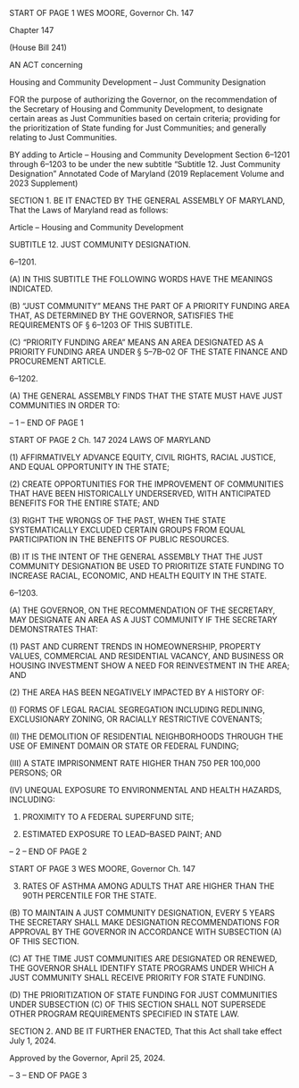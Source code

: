 START OF PAGE 1
WES MOORE, Governor Ch. 147

Chapter 147

(House Bill 241)

AN ACT concerning

Housing and Community Development – Just Community Designation

FOR the purpose of authorizing the Governor, on the recommendation of the Secretary of
Housing and Community Development, to designate certain areas as Just
Communities based on certain criteria; providing for the prioritization of State
funding for Just Communities; and generally relating to Just Communities.

BY adding to
Article – Housing and Community Development
Section 6–1201 through 6–1203 to be under the new subtitle “Subtitle 12. Just
Community Designation”
Annotated Code of Maryland
(2019 Replacement Volume and 2023 Supplement)

SECTION 1. BE IT ENACTED BY THE GENERAL ASSEMBLY OF MARYLAND,
That the Laws of Maryland read as follows:

Article – Housing and Community Development

SUBTITLE 12. JUST COMMUNITY DESIGNATION.

6–1201.

(A) IN THIS SUBTITLE THE FOLLOWING WORDS HAVE THE MEANINGS
INDICATED.

(B) “JUST COMMUNITY” MEANS THE PART OF A PRIORITY FUNDING AREA
THAT, AS DETERMINED BY THE GOVERNOR, SATISFIES THE REQUIREMENTS OF §
6–1203 OF THIS SUBTITLE.

(C) “PRIORITY FUNDING AREA” MEANS AN AREA DESIGNATED AS A
PRIORITY FUNDING AREA UNDER § 5–7B–02 OF THE STATE FINANCE AND
PROCUREMENT ARTICLE.

6–1202.

(A) THE GENERAL ASSEMBLY FINDS THAT THE STATE MUST HAVE JUST
COMMUNITIES IN ORDER TO:

– 1 –
END OF PAGE 1

START OF PAGE 2
Ch. 147 2024 LAWS OF MARYLAND

(1) AFFIRMATIVELY ADVANCE EQUITY, CIVIL RIGHTS, RACIAL
JUSTICE, AND EQUAL OPPORTUNITY IN THE STATE;

(2) CREATE OPPORTUNITIES FOR THE IMPROVEMENT OF
COMMUNITIES THAT HAVE BEEN HISTORICALLY UNDERSERVED, WITH ANTICIPATED
BENEFITS FOR THE ENTIRE STATE; AND

(3) RIGHT THE WRONGS OF THE PAST, WHEN THE STATE
SYSTEMATICALLY EXCLUDED CERTAIN GROUPS FROM EQUAL PARTICIPATION IN
THE BENEFITS OF PUBLIC RESOURCES.

(B) IT IS THE INTENT OF THE GENERAL ASSEMBLY THAT THE JUST
COMMUNITY DESIGNATION BE USED TO PRIORITIZE STATE FUNDING TO INCREASE
RACIAL, ECONOMIC, AND HEALTH EQUITY IN THE STATE.

6–1203.

(A) THE GOVERNOR, ON THE RECOMMENDATION OF THE SECRETARY, MAY
DESIGNATE AN AREA AS A JUST COMMUNITY IF THE SECRETARY DEMONSTRATES
THAT:

(1) PAST AND CURRENT TRENDS IN HOMEOWNERSHIP, PROPERTY
VALUES, COMMERCIAL AND RESIDENTIAL VACANCY, AND BUSINESS OR HOUSING
INVESTMENT SHOW A NEED FOR REINVESTMENT IN THE AREA; AND

(2) THE AREA HAS BEEN NEGATIVELY IMPACTED BY A HISTORY OF:

(I) FORMS OF LEGAL RACIAL SEGREGATION INCLUDING
REDLINING, EXCLUSIONARY ZONING, OR RACIALLY RESTRICTIVE COVENANTS;

(II) THE DEMOLITION OF RESIDENTIAL NEIGHBORHOODS
THROUGH THE USE OF EMINENT DOMAIN OR STATE OR FEDERAL FUNDING;

(III) A STATE IMPRISONMENT RATE HIGHER THAN 750 PER
100,000 PERSONS; OR

(IV) UNEQUAL EXPOSURE TO ENVIRONMENTAL AND HEALTH
HAZARDS, INCLUDING:

1. PROXIMITY TO A FEDERAL SUPERFUND SITE;

2. ESTIMATED EXPOSURE TO LEAD–BASED PAINT; AND

– 2 –
END OF PAGE 2

START OF PAGE 3
WES MOORE, Governor Ch. 147

3. RATES OF ASTHMA AMONG ADULTS THAT ARE HIGHER
THAN THE 90TH PERCENTILE FOR THE STATE.

(B) TO MAINTAIN A JUST COMMUNITY DESIGNATION, EVERY 5 YEARS THE
SECRETARY SHALL MAKE DESIGNATION RECOMMENDATIONS FOR APPROVAL BY
THE GOVERNOR IN ACCORDANCE WITH SUBSECTION (A) OF THIS SECTION.

(C) AT THE TIME JUST COMMUNITIES ARE DESIGNATED OR RENEWED, THE
GOVERNOR SHALL IDENTIFY STATE PROGRAMS UNDER WHICH A JUST COMMUNITY
SHALL RECEIVE PRIORITY FOR STATE FUNDING.

(D) THE PRIORITIZATION OF STATE FUNDING FOR JUST COMMUNITIES
UNDER SUBSECTION (C) OF THIS SECTION SHALL NOT SUPERSEDE OTHER PROGRAM
REQUIREMENTS SPECIFIED IN STATE LAW.

SECTION 2. AND BE IT FURTHER ENACTED, That this Act shall take effect July
1, 2024.

Approved by the Governor, April 25, 2024.

– 3 –
END OF PAGE 3